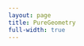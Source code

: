 ```yaml
---
layout: page
title: PureGeometry
full-width: true
---
```



<div style="text-align: center">
<object type="image/svg+xml" data="/svgs/PureGeometry.svg"> </object>
</div>
